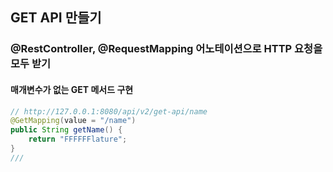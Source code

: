 
## GET API 만들기
### @RestController, @RequestMapping 어노테이션으로 HTTP 요청을 모두 받기

#### 매개변수가 없는 GET 메서드 구현 
```java
// http://127.0.0.1:8080/api/v2/get-api/name  
@GetMapping(value = "/name")  
public String getName() {  
    return "FFFFFFlature";  
}
///